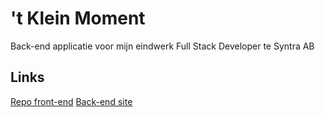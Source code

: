 # 't Klein Moment

Back-end applicatie voor mijn eindwerk Full Stack Developer te Syntra AB


## Links

[Repo front-end](https://github.com/Zalvec/tKleinMoment_Frontend)
[Back-end site](https://wdev.be/wdev_roel/eindwerk)
